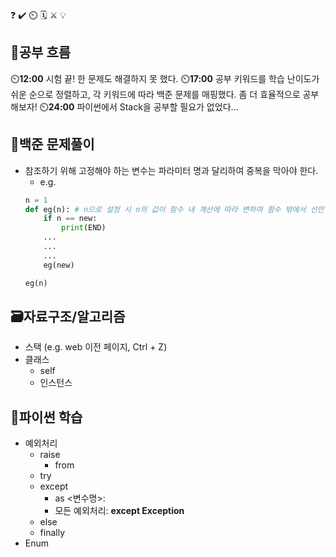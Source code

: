 ❓ ✔️ ⏲️ 🗓️ ⚔️ 💡

## 🧠공부 흐름
⏲️**12:00** 시험 끝! 한 문제도 해결하지 못 했다.
⏲️**17:00** 공부 키워드를 학습 난이도가 쉬운 순으로 정렬하고, 각 키워드에 따라 백준 문제를 매핑했다. 좀 더 효율적으로 공부해보자!
⏲️**24:00** 파이썬에서 Stack을 공부할 필요가 없었다...

## 🔢백준 문제풀이
- 참조하기 위해 고정해야 하는 변수는 파라미터 명과 달리하여 중복을 막아야 한다.
    - e.g.
    ```python
    n = 1
    def eg(n): # n으로 설정 시 n의 값이 함수 내 계산에 따라 변하여 함수 밖에서 선언한 n을 활용할 수 없어짐
        if n == new:
            print(END)
        ...
        ...
        ...
        eg(new)    
    
    eg(n)
    ```      

## 🗃️자료구조/알고리즘
- 스택 (e.g. web 이전 페이지, Ctrl + Z)
- 클래스
    - self
    - 인스턴스

## 🐍파이썬 학습
- 예외처리
    - raise 
        - from
    - try
    - except 
        - as <변수명>:
        - 모든 예외처리: **except Exception**
    - else
    - finally
- Enum

